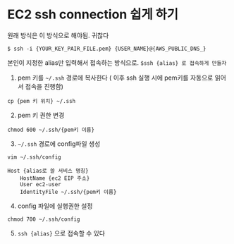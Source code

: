 # EC2 ssh connection 쉽게 하기

원래 방식은 이 방식으로 해야됨. 귀찮다

```
$ ssh -i {YOUR_KEY_PAIR_FILE.pem} {USER_NAME}@{AWS_PUBLIC_DNS_}
```

본인이 지정한 alias만 입력해서 접속하는 방식으로.  `$ssh {alias} 로 접속하게 만들자`

1. pem 키를 `~/.ssh` 경로에 복사한다 ( 이후 ssh 실행 시에 pem키를 자동으로 읽어서 접속을 진행함)

`cp {pem 키 위치} ~/.ssh`

2. pem 키 권한 변경

`chmod 600 ~/.ssh/{pem키 이름}`

3. `~/.ssh` 경로에 config파일 생성

`vim ~/.ssh/config`

```
Host {alias로 쓸 서비스 명칭}
    HostName {ec2 EIP 주소}
    User ec2-user
    IdentityFile ~/.ssh/{pem키 이름}
```

4. config 파일에 실행권한 설정

`chmod 700 ~/.ssh/config`

5. `ssh {alias}` 으로 접속할 수 있다
